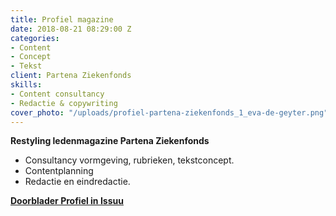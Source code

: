 ```yaml
---
title: Profiel magazine
date: 2018-08-21 08:29:00 Z
categories:
- Content
- Concept
- Tekst
client: Partena Ziekenfonds
skills:
- Content consultancy
- Redactie & copywriting
cover_photo: "/uploads/profiel-partena-ziekenfonds_1_eva-de-geyter.png"
---
```


**Restyling ledenmagazine Partena Ziekenfonds**

* Consultancy vormgeving, rubrieken, tekstconcept.
* Contentplanning
* Redactie en eindredactie.

[**Doorblader Profiel in Issuu**
](http://issuu.com/partena-ziekenfonds.be/docs/146_partenamag_nl?e=4741781/61948302)